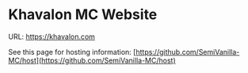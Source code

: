 # Khavalon MC Website

URL: https://khavalon.com

See this page for hosting information: [https://github.com/SemiVanilla-MC/host](https://github.com/SemiVanilla-MC/host)

